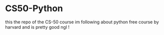 # CS50-Python
this the repo of the CS-50 course im following about python 
free course by harvard and is pretty good ngl !
